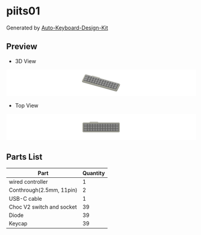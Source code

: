 # piits01

Generated by [Auto-Keyboard-Design-Kit](https://auto-kdk.pages.dev/)

## Preview

- 3D View

![Case Preview](images/piits01-case-preview.png)

- Top View

![Top View](images/piits01-top-view.png)

## Parts List

|Part|Quantity|
|---|---|
|wired controller|1|
|Conthrough(2.5mm, 11pin)|2|
|USB-C cable|1|
|Choc V2 switch and socket|39|
|Diode|39|
|Keycap|39|

